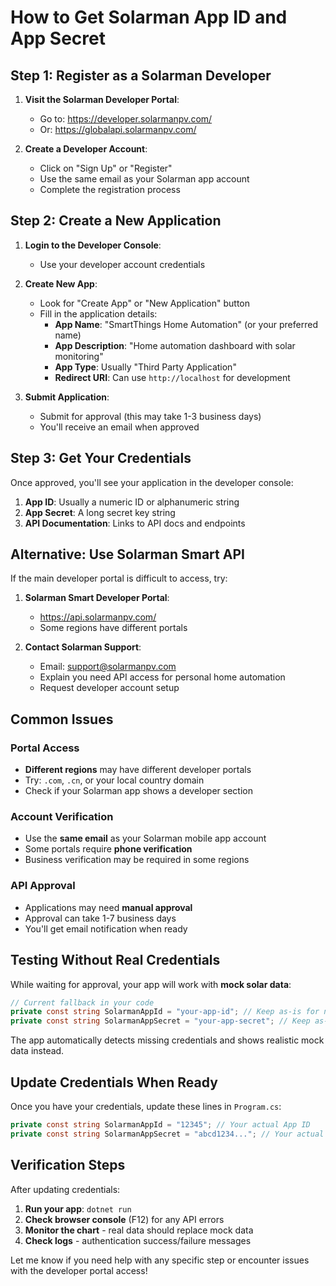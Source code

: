 # How to Get Solarman App ID and App Secret

## Step 1: Register as a Solarman Developer

1. **Visit the Solarman Developer Portal**:
   - Go to: https://developer.solarmanpv.com/
   - Or: https://globalapi.solarmanpv.com/

2. **Create a Developer Account**:
   - Click on "Sign Up" or "Register"
   - Use the same email as your Solarman app account
   - Complete the registration process

## Step 2: Create a New Application

1. **Login to the Developer Console**:
   - Use your developer account credentials
   
2. **Create New App**:
   - Look for "Create App" or "New Application" button
   - Fill in the application details:
     - **App Name**: "SmartThings Home Automation" (or your preferred name)
     - **App Description**: "Home automation dashboard with solar monitoring"
     - **App Type**: Usually "Third Party Application"
     - **Redirect URI**: Can use `http://localhost` for development

3. **Submit Application**:
   - Submit for approval (this may take 1-3 business days)
   - You'll receive an email when approved

## Step 3: Get Your Credentials

Once approved, you'll see your application in the developer console:

1. **App ID**: Usually a numeric ID or alphanumeric string
2. **App Secret**: A long secret key string
3. **API Documentation**: Links to API docs and endpoints

## Alternative: Use Solarman Smart API

If the main developer portal is difficult to access, try:

1. **Solarman Smart Developer Portal**:
   - https://api.solarmanpv.com/
   - Some regions have different portals

2. **Contact Solarman Support**:
   - Email: support@solarmanpv.com
   - Explain you need API access for personal home automation
   - Request developer account setup

## Common Issues

### Portal Access
- **Different regions** may have different developer portals
- Try: `.com`, `.cn`, or your local country domain
- Check if your Solarman app shows a developer section

### Account Verification
- Use the **same email** as your Solarman mobile app account
- Some portals require **phone verification**
- Business verification may be required in some regions

### API Approval
- Applications may need **manual approval**
- Approval can take 1-7 business days
- You'll get email notification when ready

## Testing Without Real Credentials

While waiting for approval, your app will work with **mock solar data**:

```csharp
// Current fallback in your code
private const string SolarmanAppId = "your-app-id"; // Keep as-is for now
private const string SolarmanAppSecret = "your-app-secret"; // Keep as-is for now
```

The app automatically detects missing credentials and shows realistic mock data instead.

## Update Credentials When Ready

Once you have your credentials, update these lines in `Program.cs`:

```csharp
private const string SolarmanAppId = "12345"; // Your actual App ID
private const string SolarmanAppSecret = "abcd1234..."; // Your actual App Secret
```

## Verification Steps

After updating credentials:

1. **Run your app**: `dotnet run`
2. **Check browser console** (F12) for any API errors
3. **Monitor the chart** - real data should replace mock data
4. **Check logs** - authentication success/failure messages

Let me know if you need help with any specific step or encounter issues with the developer portal access!
